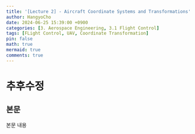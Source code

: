 ```yaml
---
title: '[Lecture 2] - Aircraft Coordinate Systems and Transformations'
author: HangyoCho
date: 2024-06-25 15:39:00 +0900
categories: [3. Aerospace Engineering, 3.1 Flight Control]
tags: [FLight Control, UAV, Coordinate Transformation]
pin: false
math: true
mermaid: true
comments: true
---
```


# 추후수정

## 본문
본문 내용 


<!-- 좌표계는 orthonormal하기 때문에 inverse가 transpose와 같게됨

지면좌표계를 기체좌표계로



관제탑 > 지면좌표계 기준 관제함

항공기에 탄 조종사는 

기체 좌표계에 C transpose 를 곱해주면 지면




지면좌표계를 관성좌표계로 가정

항공기를 강체로 가정

항공기의 질량변화나 분포도 없다고 가정homogeneous

6dof를 갖게됨

 -->

